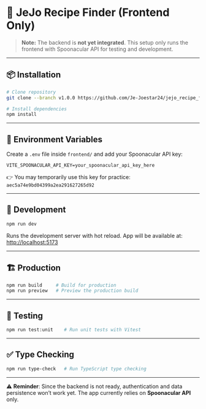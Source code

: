 # 🚧 JeJo Recipe Finder (Frontend Only)

> **Note:** The backend is **not yet integrated**. This setup only runs the frontend with Spoonacular API for testing and development.

---

## 📦 Installation

```bash
# Clone repository
git clone --branch v1.0.0 https://github.com/Je-Joestar24/jejo_recipe_finder.git

# Install dependencies
npm install
```

---

## 🔑 Environment Variables

Create a `.env` file inside `frontend/` and add your Spoonacular API key:

```env
VITE_SPOONACULAR_API_KEY=your_spoonacular_api_key_here
```

👉 You may temporarily use this key for practice:
`aec5a74e9bd04399a2ea291627265d92`

---

## 🚀 Development

```bash
npm run dev
```

Runs the development server with hot reload.
App will be available at: [http://localhost:5173](http://localhost:5173)

---

## 🏗️ Production

```bash
npm run build     # Build for production
npm run preview   # Preview the production build
```

---

## 🧪 Testing

```bash
npm run test:unit    # Run unit tests with Vitest
```

---

## ✅ Type Checking

```bash
npm run type-check   # Run TypeScript type checking
```

---

⚠️ **Reminder**: Since the backend is not ready, authentication and data persistence won’t work yet. The app currently relies on **Spoonacular API** only.
